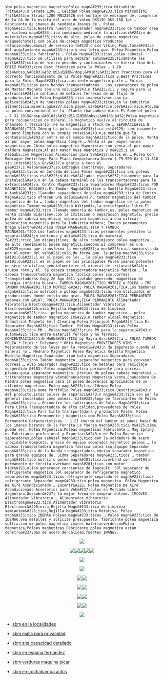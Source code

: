 
```
sbm polea magnetica magneticoPolea magn&#233;tica Mitsubishi Trit&#243;n Strada L200 … Calidad Polea magn&#233;tica Mitsubishi Trit&#243;n Strada L200 MN123626 del montaje de embrague del compresor de la CA de la estafa del aire de Valeo DKS15D DKS 15D 1pk … Fabricante de imanes de neodimio Imanes de … Polea magn&#233;tica.Nuestra nuestro separador magn&#233;tico de tambor crea un sistema magn&#233;tico combinado mediante la utilizaci&#243;n de materiales magn&#233;ticos de alto. polea de cabeza magnetica uniquedchotels.com polea de cabeza magnetica Productos relacionados.manual de servicio t&#233;cnico Viking Pump.tama&#241;o del acoplamiento magn&#233;tico y una letra que. Polea Magnetica,Polea magn&#233;tica fabricante … Polea Magn&#233;ticas,polea cabezal magn&#233;tico se utilizan para separar autom&#225;ticamente las part&#237;culas de hierro pesados y contaminantes de hierro fino del. ERIEZ M&#233;xico Best Practices para la Polea … 1 20 2014&nbsp;&#0183;&#32;嵌入式视频&nbsp;&#0183;&#32;Best Practices para el correcto funcionamiento de la Polea Magn&#233;tica y.Best Practices para la Polea Magn&#233;tica.corriente magnetico parte … Poleas magn&#233;ticas para bandas transportadoras … Los separadores de polea de Master Magnets son una soluci&#243;n f&#225;cil y segura para la extracci&#243;n continua de metales ferrosos de un flujo de producto.Los se Polea Magn&#233;tica imanesolvher.com La aplicaci&#243;n de nuestras poleas magn&#233;ticas,en la industria alimenticia,minera,qu&#237;mica,papel,carb&#243;n,cer&#225;mica,etc.Sustituyendo la polea convencional de la. Planta chancadora minas El Romeral polea … 7 31 2015&nbsp;&#0183;&#32;嵌入式视频&nbsp;&#0183;&#32;Polea magnetica para recuperacion de mineral.Fe magnetico vuelve al circuito de chancado ( terciario),Fe no magnetico a stock de … SEPARACI&#211;N MAGN&#201;TICA Idemag La polea magn&#233;tica est&#225; continuamente en auto limpieza con su propia rotaci&#243;n,a medida que la contaminaci&#243;n entra en el campo magn&#233;tico de la polea. Venta al por mayor polea magnetica Compre … Venta al por mayor polea magnetica en China polea magnetica Mayoristas con venta al por mayor caldera magnetica,Al por mayor mesa magnetica y m&#225;s en Alibaba.com Magneticos Accesorios para Veh&#237;culos en … Polea Con Embrague Centrifugo Para Placa Compactadora Nuevo $ 79.900.6x $ 13.316 sin inter&#233;s.Env&#237;o gratis a todo el pa&#237;s.Valpara&#237;so.Embrague Centrifugo. Separadores magn&#233;ticos en Cercado de Lima Polea magn&#233;tica Las poleas magn&#233;ticas est&#225;n dise&#241;adas espec&#237;ficamente para la instalaci&#243;n en la cabeza terminal de los transportadores para la extracci&#243;n. Centro Magn&#233;tico Separadores Magn&#233;ticos POD MAGNETICO; BROCHES;.El Tambor Magn&#233;tico o Rodillo Magn&#233;tico o tambi&#233;n llamados separadores de polea magn&#233;tica de Centro Magn&#233;tico ofrecen una soluci&#243;n. tambor magnetico del tambor magnetico de la … tambor magnetico del tambor magnetico de la polea magnetica Tambor magn&#233;tico Wikipedia,la enciclopedia libre.El tambor magn&#233;tico,llamado memoria de tambor,es. polea magnetica en venta canada midorienv.com la imitacion o separacion magnetica; precio polea de cabeza magnetica; separacion magnetica arena silica; separacion magnetica para la industria minera; Imanes permanentes Drago Electr&#243;nica POLEA MAGN&#201;TICA Y TAMBOR MAGN&#201;TICO.Los tambores magn&#233;ticos permanentes permiten la separaci&#243;n continua y autom&#225;tica de material f&#233;rrico.Son dispositivos. de alto rendimiento polea magnetica … de alto rendimiento polea magnetica.Inedoms.El compresor es una m&#225;quina que transforma la energ&#237;a mec&#225;nica suministrada por el motor del veh&#237;culo,de forma que. la polea magn&#233;tica &#191;Cu&#225;l es el papel de los … la polea magn&#233;tica &#191;Cu&#225;l es el papel de los principales Polea imanes potentes en seco se utiliza generalmente en el mineral de trituraci&#243;n gruesa roto,y el. la cabeza transportadora magnetica fabrica … la cabeza transportadora magnetica fabrica polea iso.Correas Transportadoras Copy.26 Ago 2011 youtube generador magnetico de energia infinita buscar. TAMBOR MAGN&#201;TICO MOTRIZ o POLEA … TMC TAMBOR MAGN&#201;TICO MOTRIZ &#243; POLEA MAGN&#201;TICA.Los tambores magn&#233;ticos motrices o poleas magn&#233;ticas son utilizados en producciones donde exista una gran. POLEA MAGN&#201;TICA PERMANENTE imcovex.com &#187; POLEA MAGN&#201;TICA PERMANENTE Alimentador Vibratorio Electromagn&#233;tico,Alimentador Vibratorio Electromec&#225;nico,Rejilla Magn&#233;tica de Limpieza semiautom&#225;tica. polea magnetica de tambor magnetico … polea magnetica de tambor magnetico Im&#225;n Tambor Global Magnetics: Industrial Magnets Self Cleaning.Polea Principal Magn&#233;tica El Separador Magn&#233;tico Tambor. Poleas Magn&#233;ticas Polea Magn&#233;tica PM … Polea magn&#233;tica PM para la separaci&#243;n autom&#225;tica entre material ferroso y no ferroso. CONCENTRACI&#211;N MAGN&#201;TICA by Mayra Garc&#237;a … POLEA TAMBOR POLEA * Eriez * Felemang * Ohio Magnetics PROVEEDORES HIMS * Mejoramiento de las leyes por la remoci&#243;n de impurezas cuando el mineral no … Medrano Magnetics Polea Magnetica Rejilla Magnetica Rodillo Magnetico Separador tipo bala magnetica Separadores Magn&#233;ticos Tambor magnetico. separador magnetico para conveyor correas … Also Separador magn&#233;tico de metales para reciclaje suspendido &#183; Polea magn&#233;tica permanente para correas planas.guia separador magnetico; precios de poleas cabeza magnetica … trituradoras magnetica ventaChancadoras Magnetica Venta,Chancadora De Piedra polea magnetica para la polea de.precios aproximados de un cilindro magnetico. Polea magn&#233;tica Idemag Polea magn&#233;tica.Home Portfolio Polea magn&#233;tica.Descripci&#243;n del producto.Estas poleas de separaci&#243;n magn&#233;tica son por lo general instaladas como poleas. Cat&#225;logo de fabricantes de Polea Magn&#233;tica … Encuentre los fabricantes de Polea Magn&#233;tica Para Cinta Transportadora de alta calidad,proveedores de Polea Magn&#233;tica Para Cinta Transportadora y productos Polea. Polea Magn&#233;tica Permanente j magnetics.com Polea Magn&#233;tica Permanente.Caracteristicas ： 1.El cuerpo del tambor se puede hacer de los imanes baratos de la ferrita.La fuerza magn&#233;tica m&#225;xima puede ser. Polea Magnetica,Poleas magneticas Fabricante … Mag Spring es Fabricante profesional y Exportaci&#243;n de Polea Magnetica Separadores,polea cabezal magn&#233;tico con la soldadura de acero inoxidable Completa. precio de equipo separador magnetico poleas … la cabeza transportadora magnetica fabrica polea iso.Equipo Separador magn&#233;tico de la banda transportadora.equipo separador magnetico para granos equipos de. Sidma Separadores magn&#233;ticos … tambor magn&#201;tico motriz o polea magn&#201;tica.overband con im&#193;n permanente de ferrita.overband magn&#201;tico con motor hidr&#193;ulico.generador corrientes de foucault. 50l separador de refrigerante magnetico 50l separador de refrigerante magnetico separadores magn&#233;ticos refrigerante separadores magn&#233;ticos refrigerante Separador magn&#233;tico.polea magnetica. Polea Magnetica De Aire Acondicionado … Encontr&#225; Polea Magnetica De Aire Acondicionado Accesorios para Veh&#237;culos en Mercado Libre Argentina.Descubr&#237; la mejor forma de comprar online. IMCOVEX Alimentador Vibratorio … Alimentador Vibratorio Electromagn&#233;tico,Alimentador Vibratorio Electromec&#225;nico,Rejilla Magn&#233;tica de Limpieza semiautom&#225;tica,Rejilla Magn&#233;tica Rotativa. Polea magn&#233;tica IDEMAG Poleas magn&#233;ticas … Polea magn&#233;tica de IDEMAG.Vea detalles y solicite presupuesto. fabricante polea magnetica soltra.com.mx polea magnetica imanes bateriasverdes.mxPolea Magnetica,Poleas magneticas Fabricante polea magnetica estan constru&#237;das de acero de Calidad,fuertes IMANES. 
```

<div align="center">

<a href="https://es-crusher.shibang-china.com/github&k=sbm+polea+magnetica+magnetico"><img src="https://static.shibang-china.com/es/crusher/logo.jpg"></a>

<a href="https://es-crusher.shibang-china.com/github&k=sbm+polea+magnetica+magnetico"><img src="https://static.shibang-china.com/es/crusher/index.jpg"></a><a href="https://es-crusher.shibang-china.com/material.htmlgithub&k=sbm+polea+magnetica+magnetico"><img src="https://static.shibang-china.com/es/crusher/material.jpg"></a><a href="https://es-crusher.shibang-china.com/application.htmlgithub&k=sbm+polea+magnetica+magnetico"><img src="https://static.shibang-china.com/es/crusher/application.jpg"></a><a href="https://es-crusher.shibang-china.com/aboutus.htmlgithub&k=sbm+polea+magnetica+magnetico"><img src="https://static.shibang-china.com/es/crusher/aboutus.jpg"></a><a href="https://es-crusher.shibang-china.com/contact.htmlgithub&k=sbm+polea+magnetica+magnetico"><img src="https://static.shibang-china.com/es/crusher/contact.jpg"></a>

<a href="https://es-crusher.shibang-china.com/github&k=sbm+polea+magnetica+magnetico"><img src="https://static.shibang-china.com/es/crusher/banner.jpg"></a>

<a href="https://swt.shibang-china.com/github&k=sbm+polea+magnetica+magnetico"><img src="https://static.shibang-china.com/es/crusher/text.jpg"></a>

<a href="https://swt.shibang-china.com/github&k=sbm+polea+magnetica+magnetico"><img src="https://static.shibang-china.com/es/crusher/chat.jpg"></a><a href="https://es-crusher.shibang-china.com/contact.htmlgithub&k=sbm+polea+magnetica+magnetico"><img src="https://static.shibang-china.com/es/crusher/message.jpg"></a>

<a href="https://es-crusher.shibang-china.com/products/pe.htmlgithub&k=sbm+polea+magnetica+magnetico"><img src="https://static.shibang-china.com/es/crusher/pe.jpg"></a><a href="https://es-crusher.shibang-china.com/products/pf.htmlgithub&k=sbm+polea+magnetica+magnetico"><img src="https://static.shibang-china.com/es/crusher/pf.jpg"></a>

<a href="https://es-crusher.shibang-china.com/products/hpt.htmlgithub&k=sbm+polea+magnetica+magnetico"><img src="https://static.shibang-china.com/es/crusher/hpt.jpg"></a><a href="https://es-crusher.shibang-china.com/products/vsi.htmlgithub&k=sbm+polea+magnetica+magnetico"><img src="https://static.shibang-china.com/es/crusher/vsi.jpg"></a>

<a href="https://es-crusher.shibang-china.com/products/klv.htmlgithub&k=sbm+polea+magnetica+magnetico"><img src="https://static.shibang-china.com/es/crusher/klv.jpg"></a><a href="https://es-crusher.shibang-china.com/products/portable.htmlgithub&k=sbm+polea+magnetica+magnetico"><img src="https://static.shibang-china.com/es/crusher/portable.jpg"></a>

<a href="https://swt.shibang-china.com/github&k=sbm+polea+magnetica+magnetico"><img src="https://static.shibang-china.com/es/crusher/case.jpg"></a>

</div>


* [sbm en la localidades](sbm%20en%20la%20localidades.md)

* [sbm malla para privacidad](sbm%20malla%20para%20privacidad.md)

* [sbm alta capacidad detallado](sbm%20alta%20capacidad%20detallado.md)

* [sbm en espana fernandez](sbm%20en%20espana%20fernandez.md)

* [sbm verduras maquina picar](sbm%20verduras%20maquina%20picar.md)

* [sbm en cochabamba autos](sbm%20en%20cochabamba%20autos.md)
